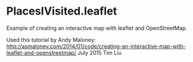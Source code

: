 # PlacesIVisited.leaflet

Example of creating an interactive map with leaflet and OpenStreetMap.

Used this tutorial by Andy Maloney: http://asmaloney.com/2014/01/code/creating-an-interactive-map-with-leaflet-and-openstreetmap/
July 2015
Tim Liu
